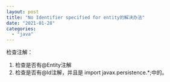 ```yaml
---
layout: post
title: "No Identifier specified for entity的解决办法"
date: "2021-01-28"
categories: 
  - "java"
---
```


检查注解：

1. 检查是否有@Entity注解
2. 检查是否有@Id注解，并且是 import javax.persistence.\*;中的。
